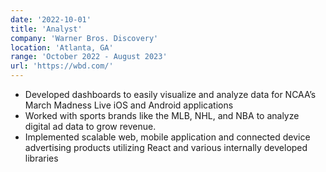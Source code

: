 ```yaml
---
date: '2022-10-01'
title: 'Analyst'
company: 'Warner Bros. Discovery'
location: 'Atlanta, GA'
range: 'October 2022 - August 2023'
url: 'https://wbd.com/'
---
```


- Developed dashboards to easily visualize and analyze data for NCAA’s March Madness Live iOS and Android applications
- Worked with sports brands like the MLB, NHL, and NBA to analyze digital ad data to grow revenue.
- Implemented scalable web, mobile application and connected device advertising products utilizing React and various internally developed libraries
